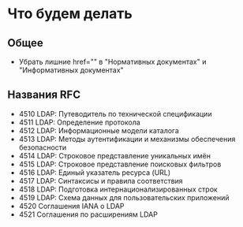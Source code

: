 # Что будем делать

## Общее
- Убрать лишние href="" в "Нормативных документах" и "Информативных документах"

## Названия RFC
- 4510    LDAP: Путеводитель по технической спецификации
- 4511    LDAP: Определение протокола
- 4512    LDAP: Информационные модели каталога
- 4513    LDAP: Методы аутентификации и механизмы обеспечения безопасности
- 4514    LDAP: Строковое представление уникальных имён
- 4515    LDAP: Строковое представление поисковых фильтров
- 4516    LDAP: Единый указатель ресурса (URL)
- 4517    LDAP: Синтаксисы и правила соответствия
- 4518    LDAP: Подготовка интернационализированных строк
- 4519    LDAP: Схема данных для пользовательских приложений
- 4520    Соглашения IANA о LDAP
- 4521    Соглашения по расширениям LDAP

